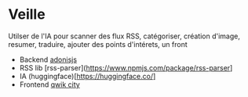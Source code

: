 # Veille

Utilser de l'IA pour scanner des flux RSS, catégoriser, création d'image, resumer, traduire, ajouter des points d'intérets, un front 

- Backend [adonisjs](https://adonisjs.com/)
- RSS lib [rss-parser](https://www.npmjs.com/package/rss-parser]
- IA (huggingface)[https://huggingface.co/]
- Frontend [qwik city](https://qwik.dev/)
